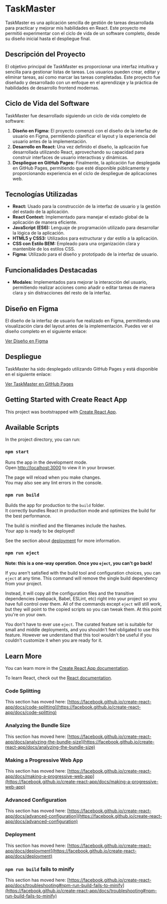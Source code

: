 # TaskMaster

TaskMaster es una aplicación sencilla de gestión de tareas desarrollada para practicar y mejorar mis habilidades en React. Este proyecto me permitió experimentar con el ciclo de vida de un software completo, desde su diseño inicial hasta el despliegue final.

## Descripción del Proyecto

El objetivo principal de TaskMaster es proporcionar una interfaz intuitiva y sencilla para gestionar listas de tareas. Los usuarios pueden crear, editar y eliminar tareas, así como marcar las tareas completadas. Este proyecto fue diseñado y desarrollado con un enfoque en el aprendizaje y la práctica de habilidades de desarrollo frontend modernas.

## Ciclo de Vida del Software

TaskMaster fue desarrollado siguiendo un ciclo de vida completo de software:

1. **Diseño en Figma:** El proyecto comenzó con el diseño de la interfaz de usuario en Figma, permitiendo planificar el layout y la experiencia del usuario antes de la implementación.
2. **Desarrollo en React:** Una vez definido el diseño, la aplicación fue desarrollada utilizando React, aprovechando su capacidad para construir interfaces de usuario interactivas y dinámicas.
3. **Despliegue en GitHub Pages:** Finalmente, la aplicación fue desplegada en GitHub Pages, permitiendo que esté disponible públicamente y proporcionando experiencia en el ciclo de despliegue de aplicaciones web.

## Tecnologías Utilizadas

- **React:** Usado para la construcción de la interfaz de usuario y la gestión del estado de la aplicación.
- **React Context:** Implementado para manejar el estado global de la aplicación de manera eficiente.
- **JavaScript (ES6):** Lenguaje de programación utilizado para desarrollar la lógica de la aplicación.
- **HTML5 y CSS3:** Utilizados para estructurar y dar estilo a la aplicación.
- **CSS con Estilo BEM:** Empleado para una organización clara y mantenible de los estilos CSS.
- **Figma:** Utilizado para el diseño y prototipado de la interfaz de usuario.

## Funcionalidades Destacadas

- **Modales:** Implementados para mejorar la interacción del usuario, permitiendo realizar acciones como añadir o editar tareas de manera clara y sin distracciones del resto de la interfaz.

## Diseño en Figma

El diseño de la interfaz de usuario fue realizado en Figma, permitiendo una visualización clara del layout antes de la implementación. Puedes ver el diseño completo en el siguiente enlace:

[Ver Diseño en Figma](https://www.figma.com/design/SzNvZpyOA2Jpy68Iyh6pmM/Task-Master?node-id=0-1&t=TCBsJYsmUAvaQt6y-1)


## Despliegue

TaskMaster ha sido desplegado utilizando GitHub Pages y está disponible en el siguiente enlace:

[Ver TaskMaster en GitHub Pages](https://navi-art1.github.io/TaskMaster)

## Getting Started with Create React App

This project was bootstrapped with [Create React App](https://github.com/facebook/create-react-app).



## Available Scripts

In the project directory, you can run:

### `npm start`

Runs the app in the development mode.\
Open [http://localhost:3000](http://localhost:3000) to view it in your browser.

The page will reload when you make changes.\
You may also see any lint errors in the console.

### `npm run build`

Builds the app for production to the `build` folder.\
It correctly bundles React in production mode and optimizes the build for the best performance.

The build is minified and the filenames include the hashes.\
Your app is ready to be deployed!

See the section about [deployment](https://facebook.github.io/create-react-app/docs/deployment) for more information.

### `npm run eject`

**Note: this is a one-way operation. Once you `eject`, you can't go back!**

If you aren't satisfied with the build tool and configuration choices, you can `eject` at any time. This command will remove the single build dependency from your project.

Instead, it will copy all the configuration files and the transitive dependencies (webpack, Babel, ESLint, etc) right into your project so you have full control over them. All of the commands except `eject` will still work, but they will point to the copied scripts so you can tweak them. At this point you're on your own.

You don't have to ever use `eject`. The curated feature set is suitable for small and middle deployments, and you shouldn't feel obligated to use this feature. However we understand that this tool wouldn't be useful if you couldn't customize it when you are ready for it.

## Learn More

You can learn more in the [Create React App documentation](https://facebook.github.io/create-react-app/docs/getting-started).

To learn React, check out the [React documentation](https://reactjs.org/).

### Code Splitting

This section has moved here: [https://facebook.github.io/create-react-app/docs/code-splitting](https://facebook.github.io/create-react-app/docs/code-splitting)

### Analyzing the Bundle Size

This section has moved here: [https://facebook.github.io/create-react-app/docs/analyzing-the-bundle-size](https://facebook.github.io/create-react-app/docs/analyzing-the-bundle-size)

### Making a Progressive Web App

This section has moved here: [https://facebook.github.io/create-react-app/docs/making-a-progressive-web-app](https://facebook.github.io/create-react-app/docs/making-a-progressive-web-app)

### Advanced Configuration

This section has moved here: [https://facebook.github.io/create-react-app/docs/advanced-configuration](https://facebook.github.io/create-react-app/docs/advanced-configuration)

### Deployment

This section has moved here: [https://facebook.github.io/create-react-app/docs/deployment](https://facebook.github.io/create-react-app/docs/deployment)

### `npm run build` fails to minify

This section has moved here: [https://facebook.github.io/create-react-app/docs/troubleshooting#npm-run-build-fails-to-minify](https://facebook.github.io/create-react-app/docs/troubleshooting#npm-run-build-fails-to-minify)
